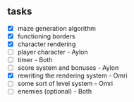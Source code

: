 ## tasks
- [x] maze generation algorithm
- [x] functioning borders
- [x] character rendering 
- [ ] player character - Aylon
- [ ] timer - Both
- [ ] score system and bonuses - Aylon
- [x] rewriting the rendering system - Omri
- [ ] some sort of level system - Omri
- [ ] enemies (optional) - Both
